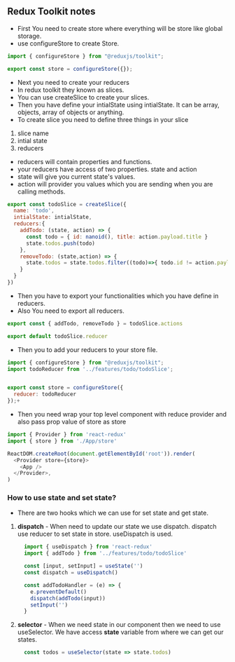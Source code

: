 ## Redux Toolkit notes

- First You need to create store where everything will be store like global storage.
- use configureStore to create Store.

```javascript
import { configureStore } from "@reduxjs/toolkit";

export const store = configureStore({});
```

- Next you need to create your reducers
- In redux toolkit they known as slices.
- You can use createSlice to create your slices.
- Then you have define your intialState using intialState. It can be array, objects, array of objects or anything.
- To create slice you need to define three things in your slice
 1. slice name 
 2. intial state
 3. reducers
- reducers will contain properties and functions.
- your reducers have access of two properties. state and action
- state will give you current state's values.
- action will provider you values which you are sending when you are calling methods.


```javascript
export const todoSlice = createSlice({
  name: 'todo',
  intialState: intialState,
  reducers:{
    addTodo: (state, action) => {
      const todo = { id: nanoid(), title: action.payload.title }
      state.todos.push(todo)
    },
    removeTodo: (state,action) => {
      state.todos = state.todos.filter((todo)=>{ todo.id != action.payload.id })
    }
  }
})
```
- Then you have to export your functionalities which you have define in reducers.
- Also You need to export all reducers.

```javascript
export const { addTodo, removeTodo } = todoSlice.actions

export default todoSlice.reducer
```

- Then you to add your reducers to your store file.

```javascript
import { configureStore } from "@reduxjs/toolkit";
import todoReducer from '../features/todo/todoSlice';


export const store = configureStore({
  reducer: todoReducer
});+

```

- Then you need wrap your top level component with reduce provider and also pass prop value of store as store

```javascript
import { Provider } from 'react-redux'
import { store } from './App/store'

ReactDOM.createRoot(document.getElementById('root')).render(
  <Provider store={store}>
    <App />
  </Provider>,
)
```

### How to use state and set state?

- There are two hooks which we can use for set state and get state.
 1. **dispatch** - When need to update our state we use dispatch. dispatch use reducer to set state in store. useDispatch is used.
    ```javascript
      import { useDispatch } from 'react-redux'
      import { addTodo } from '../features/todo/todoSlice'

      const [input, setInput] = useState('')
      const dispatch = useDispatch()

      const addTodoHandler = (e) => {
        e.preventDefault()
        dispatch(addTodo(input))
        setInput('')
      }
    ```
  2. **selector** - When we need state in our component then we need to use useSelector. We have access **state** variable from where we can get our states.
      ```javascript
        const todos = useSelector(state => state.todos)
      ```
